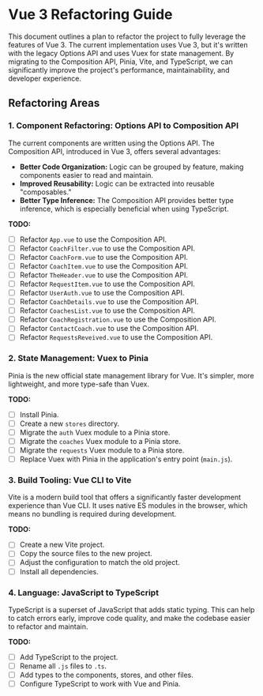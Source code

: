 # Vue 3 Refactoring Guide

This document outlines a plan to refactor the project to fully leverage the features of Vue 3. The current implementation uses Vue 3, but it's written with the legacy Options API and uses Vuex for state management. By migrating to the Composition API, Pinia, Vite, and TypeScript, we can significantly improve the project's performance, maintainability, and developer experience.

## Refactoring Areas

### 1. Component Refactoring: Options API to Composition API

The current components are written using the Options API. The Composition API, introduced in Vue 3, offers several advantages:

*   **Better Code Organization:** Logic can be grouped by feature, making components easier to read and maintain.
*   **Improved Reusability:** Logic can be extracted into reusable "composables."
*   **Better Type Inference:** The Composition API provides better type inference, which is especially beneficial when using TypeScript.

**TODO:**

*   [ ] Refactor `App.vue` to use the Composition API.
*   [ ] Refactor `CoachFilter.vue` to use the Composition API.
*   [ ] Refactor `CoachForm.vue` to use the Composition API.
*   [ ] Refactor `CoachItem.vue` to use the Composition API.
*   [ ] Refactor `TheHeader.vue` to use the Composition API.
*   [ ] Refactor `RequestItem.vue` to use the Composition API.
*   [ ] Refactor `UserAuth.vue` to use the Composition API.
*   [ ] Refactor `CoachDetails.vue` to use the Composition API.
*   [ ] Refactor `CoachesList.vue` to use the Composition API.
*   [ ] Refactor `CoachRegistration.vue` to use the Composition API.
*   [ ] Refactor `ContactCoach.vue` to use the Composition API.
*   [ ] Refactor `RequestsReveived.vue` to use the Composition API.

### 2. State Management: Vuex to Pinia

Pinia is the new official state management library for Vue. It's simpler, more lightweight, and more type-safe than Vuex.

**TODO:**

*   [ ] Install Pinia.
*   [ ] Create a new `stores` directory.
*   [ ] Migrate the `auth` Vuex module to a Pinia store.
*   [ ] Migrate the `coaches` Vuex module to a Pinia store.
*   [ ] Migrate the `requests` Vuex module to a Pinia store.
*   [ ] Replace Vuex with Pinia in the application's entry point (`main.js`).

### 3. Build Tooling: Vue CLI to Vite

Vite is a modern build tool that offers a significantly faster development experience than Vue CLI. It uses native ES modules in the browser, which means no bundling is required during development.

**TODO:**

*   [ ] Create a new Vite project.
*   [ ] Copy the source files to the new project.
*   [ ] Adjust the configuration to match the old project.
*   [ ] Install all dependencies.

### 4. Language: JavaScript to TypeScript

TypeScript is a superset of JavaScript that adds static typing. This can help to catch errors early, improve code quality, and make the codebase easier to refactor and maintain.

**TODO:**

*   [ ] Add TypeScript to the project.
*   [ ] Rename all `.js` files to `.ts`.
*   [ ] Add types to the components, stores, and other files.
*   [ ] Configure TypeScript to work with Vue and Pinia.
